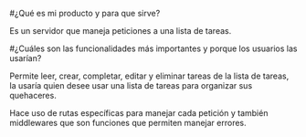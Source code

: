 #¿Qué es mi producto y para que sirve?

Es un servidor que maneja peticiones a una lista de tareas.

#¿Cuáles son las funcionalidades más importantes y porque los usuarios las usarían?

Permite leer, crear, completar, editar y eliminar tareas de la lista de tareas, la usaría quien desee usar una lista de tareas para organizar sus quehaceres.

Hace uso de rutas específicas para manejar cada petición y también middlewares que son funciones que permiten manejar errores.